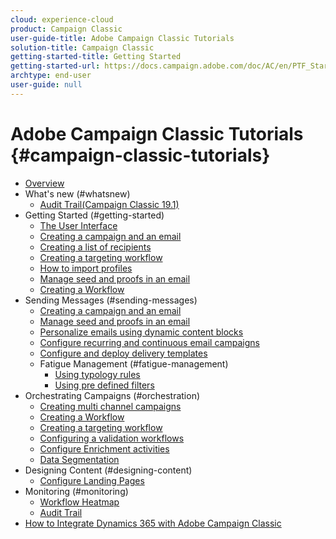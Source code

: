 ```yaml
---
cloud: experience-cloud
product: Campaign Classic
user-guide-title: Adobe Campaign Classic Tutorials
solution-title: Campaign Classic
getting-started-title: Getting Started
getting-started-url: https://docs.campaign.adobe.com/doc/AC/en/PTF_Starting_with_Adobe_Campaign_About_Adobe_Campaign_Classic.html
archtype: end-user
user-guide: null
---
```


# Adobe Campaign Classic Tutorials {#campaign-classic-tutorials}

+ [Overview](help/acc/overview.md)
+ What's new (#whatsnew)
    + [Audit Trail(Campaign Classic 19.1)](/help/acc/monitoring/audit-trail.md) 
+ Getting Started (#getting-started)
  + [The User Interface](/help/acc/getting-started/interface-overview.md)
  + [Creating a campaign and an email](/help/acc/getting-started/creating-a-campaign-and-an-email.md)
  + [Creating a list of recipients](/help/acc/getting-started/creating-a-list-of-recipients.md)
  + [Creating a targeting workflow](/help/acc/orchestrating-campaigns/creating-a-targeting-workflow.md)
  + [How to import profiles](/help/acc/data-management/importing-profiles.md)  
  + [Manage seed and proofs in an email](/help/acc/sending-messages/managing-seed-and-proofs.md)
  + [Creating a Workflow](/help/acc/orchestrating-campaigns/creating-a-workflow.md)
+ Sending Messages (#sending-messages)
  + [Creating a campaign and an email ](/help/acc/getting-started/creating-a-campaign-and-an-email.md)
  + [Manage seed and proofs in an email](/help/acc/sending-messages/managing-seed-and-proofs.md)
  + [Personalize emails using dynamic content blocks](/help/acc/sending-messages/personalization-with-dynamic-content-blocks.md)
  + [Configure recurring and continuous email campaigns](/help/acc/sending-messages/recurring-deliveries.md)
  + [Configure and deploy delivery templates](/help/acc/sending-messages/delivery-template-configuration.md)
  + Fatigue Management (#fatigue-management)
    + [Using typology rules](/help/acc/sending-messages/fatigue-management/typology-rules-for-fatigue-management.md)
    + [Using pre defined filters](/help/acc/sending-messages/fatigue-management/fatigue-management-using-filters.md)
+ Orchestrating Campaigns (#orchestration)
  + [Creating multi channel campaigns](/help/acc/orchestrating-campaigns/multi-channel-campaigns.md)
  + [Creating a Workflow](/help/acc/orchestrating-campaigns/creating-a-workflow.md)
  + [Creating a targeting workflow](/help/acc/orchestrating-campaigns/creating-a-targeting-workflow.md)
  +  [Configuring a validation workflows](/help/acc/orchestrating-campaigns/validation-flow-configuration.md)
  + [Configure Enrichment activities](/help/acc/orchestrating-campaigns/activities/enrichment-activity.md)
  + [Data Segmentation](/help/acc/data-management/data-segmentation.md)
+ Designing Content (#designing-content)
  + [Configure Landing Pages](/help/acc/designing-content/configure-landingpages.md)
+ Monitoring (#monitoring)
   + [Workflow Heatmap](/help/acc/monitoring/workflow-heatmap.md)
   + [Audit Trail](/help/acc/monitoring/audit-trail.md) 
+ [How to Integrate Dynamics 365 with Adobe Campaign Classic](/help/acc/integrations/dynamics365-integration.md)
